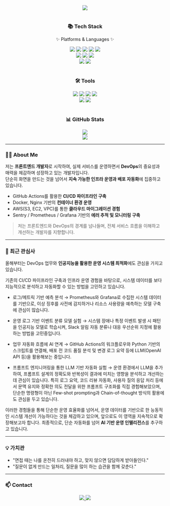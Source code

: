 <div align="center">
  <img src="https://capsule-render.vercel.app/api?type=waving&color=auto&height=200&section=header&text=MasterJms%20GitHub!&fontSize=70" />
</div>

<br>

<div align="center">
  <h3>📚 Tech Stack</h3>
  <p>✨ Platforms & Languages ✨</p>

  <img src="https://img.shields.io/badge/HTML5-E34F26?style=flat&logo=HTML5&logoColor=white" />
  <img src="https://img.shields.io/badge/CSS3-1572B6?style=flat&logo=CSS3&logoColor=white" />
  <img src="https://img.shields.io/badge/JavaScript-F7DF1E?style=flat&logo=JavaScript&logoColor=black" />
  <img src="https://img.shields.io/badge/TypeScript-3178C6?style=flat&logo=TypeScript&logoColor=white" />
  <img src="https://img.shields.io/badge/Python-3776AB?style=flat&logo=Python&logoColor=white" />
  <br>
  <img src="https://img.shields.io/badge/Node.js-339933?style=flat&logo=Node.js&logoColor=white"/>
  <img src="https://img.shields.io/badge/Spring-6DB33F?style=flat&logo=Spring&logoColor=white" />
  <img src="https://img.shields.io/badge/Bootstrap-7952B3?style=flat&logo=Bootstrap&logoColor=white" />
  <br>
  <img src="https://img.shields.io/badge/MySQL-4479A1?style=flat&logo=MySQL&logoColor=white" />
  <img src="https://img.shields.io/badge/MongoDB-47A248?style=flat&logo=MongoDB&logoColor=white" />
</div>

<br>

<div align="center">
  <h3>🛠 Tools</h3>

  <img src="https://img.shields.io/badge/Amazon AWS-232F3E?style=flat&logo=AmazonAWS&logoColor=white" />
  <img src="https://img.shields.io/badge/GitHub-181717?style=flat&logo=GitHub&logoColor=white" />
  <img src="https://img.shields.io/badge/Visual Studio Code-007ACC?style=flat&logo=VisualStudioCode&logoColor=white" />
  <img src="https://img.shields.io/badge/PyCharm-000000?style=flat&logo=PyCharm&logoColor=white" />
  <br>
  <img src="https://img.shields.io/badge/React-61DAFB?style=flat&logo=React&logoColor=black" />
  <img src="https://img.shields.io/badge/Vue.js-4FC08D?style=flat&logo=Vue.js&logoColor=white" />
</div>

<br>

<div align="center">
  <h3>📊 GitHub Stats</h3>
  <img src="https://github-readme-stats.vercel.app/api?username=masterjms&show_icons=true&theme=default&hide_title=true" /><br>
  <img src="https://github-readme-stats.vercel.app/api/top-langs/?username=masterjms&layout=compact&theme=default" />
</div>

---

### 🙋‍♂️ About Me

저는 **프론트엔드 개발자**로 시작하여, 실제 서비스를 운영하면서 **DevOps**의 중요성과 매력을 체감하며 성장하고 있는 개발자입니다.  
단순히 화면을 만드는 것을 넘어서 **지속 가능한 인프라 운영과 배포 자동화**에 집중하고 있습니다.

- GitHub Actions를 활용한 **CI/CD 파이프라인 구축**
- Docker, Nginx 기반의 **컨테이너 환경 운영**
- AWS(S3, EC2, VPC)를 통한 **클라우드 마이그레이션 경험**
- Sentry / Prometheus / Grafana 기반의 **에러 추적 및 모니터링 구축**

> 저는 프론트엔드와 DevOps의 경계를 넘나들며, 전체 서비스 흐름을 이해하고 개선하는 개발자를 지향합니다.

---

### 🔎 최근 관심사

올해부터는 DevOps 업무와 **인공지능을 활용한 운영 시스템 최적화**에도 관심을 가지고 있습니다.

기존의 CI/CD 파이프라인 구축과 인프라 운영 경험을 바탕으로, 시스템 데이터를 보다 지능적으로 분석하고 자동화할 수 있는 방법을 고민하고 있습니다.

- 로그/메트릭 기반 예측 분석
→ Prometheus와 Grafana로 수집한 시스템 데이터를 기반으로, 이상 징후를 사전에 감지하거나 리소스 사용량을 예측하는 모델 구축에 관심이 많습니다.

- 운영 로그 기반 이벤트 분류 모델 실험
→ 시스템 장애나 특정 이벤트 발생 시 패턴을 인공지능 모델로 학습시켜, Slack 알림 자동 분류나 대응 우선순위 지정에 활용하는 방법을 고민중입니다.

- 업무 자동화 흐름에 AI 연계
→ GitHub Actions의 워크플로우와 Python 기반의 스크립트를 연결해, 배포 전 코드 품질 분석 및 변경 로그 요약 등에 LLM(OpenAI API 등)을 활용해보는 중입니다.

- 프롬프트 엔지니어링을 통한 LLM 기반 자동화 실험
→ 운영 환경에서 LLM을 추가하여, 프롬프트 설계의 정확도와 반복성이 결과에 미치는 영향을 분석하고 개선하는데 관심이 있습니다.
특히 로그 요약, 코드 리뷰 자동화, 사용자 질의 응답 처리 등에서 문맥 유지와 정확한 의도 전달을 위한 프롬프트 구조화를 직접 경험해보았으며,
단순한 명령형이 아닌 Few-shot prompting과 Chain-of-thought 방식의 활용에도 관심을 두고 있습니다.

이러한 경험들을 통해 단순한 운영 효율화를 넘어서, 운영 데이터를 기반으로 한 능동적인 시스템 개선이 가능하다는 것을 체감하고 있으며, 앞으로도 이 영역을 지속적으로 확장해보고자 합니다.
최종적으로, 단순 자동화를 넘어 **AI 기반 운영 인텔리전스**를 추구하고 있습니다.

---

### 💡 가치관

- "면접 때는 나를 온전히 드러내야 하고, 맞지 않으면 담담하게 받아들인다."
- "질문이 없게 만드는 일처리, 질문을 많이 하는 습관을 함께 갖춘다."

---

### 📫 Contact

<div align="center">
  <a href="mailto:mstoto0319@gmail.com">
    <img src="https://img.shields.io/badge/Email-mstoto0319@gmail.com-yellow?style=flat-square&logo=gmail&logoColor=white" />
  </a>
  <a href="https://github.com/masterjms/TIL">
    <img src="https://img.shields.io/badge/TIL Repository-333?style=flat-square&logo=github&logoColor=white" />
  </a>
</div>
